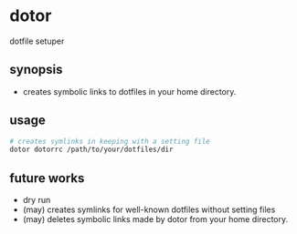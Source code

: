 # dotor

dotfile setuper

## synopsis

- creates symbolic links to dotfiles in your home directory.

## usage

```sh
# creates symlinks in keeping with a setting file
dotor dotorrc /path/to/your/dotfiles/dir
```

## future works

- dry run
- (may) creates symlinks for well-known dotfiles without setting files
- (may) deletes symbolic links made by dotor from your home directory.
